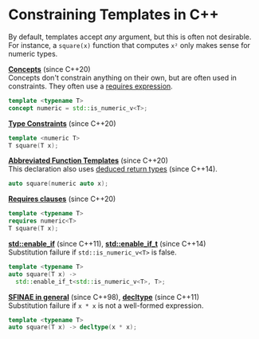 # Constraining Templates in C++

By default, templates accept *any* argument, but this is often not desirable.
For instance, a `square(x)` function that computes `x²` only makes sense for numeric types.

**[Concepts](https://en.cppreference.com/w/cpp/language/constraints#Concepts)** (since C++20)  
Concepts don't constrain anything on their own, but are often used in constraints.
They often use a [requires expression](https://en.cppreference.com/w/cpp/language/constraints#Requires_expressions).
```cpp
template <typename T>
concept numeric = std::is_numeric_v<T>;
```

**[Type Constraints](https://en.cppreference.com/w/cpp/language/constraints#Constraints)** (since C++20)
```cpp
template <numeric T>
T square(T x);
```

**[Abbreviated Function Templates](https://en.cppreference.com/w/cpp/language/function_template#Abbreviated_function_template)** (since C++20)  
This declaration also uses [deduced return types](https://en.cppreference.com/w/cpp/language/auto) (since C++14).
```cpp
auto square(numeric auto x);
```

**[Requires clauses](https://en.cppreference.com/w/cpp/language/constraints#Requires_clauses)** (since C++20)
```cpp
template <typename T>
requires numeric<T>
T square(T x);
```

**[std::enable_if](https://en.cppreference.com/w/cpp/types/enable_if)** (since C++11),
**[std::enable_if_t](https://en.cppreference.com/w/cpp/types/enable_if#Helper_types)** (since C++14)  
Substitution failure if `std::is_numeric_v<T>` is false.
```cpp
template <typename T>
auto square(T x) ->
  std::enable_if_t<std::is_numeric_v<T>, T>;
```

**[SFINAE in general](https://en.cppreference.com/w/cpp/language/sfinae)** (since C++98),
**[decltype](https://en.cppreference.com/w/cpp/language/decltype)** (since C++11)  
Substitution failure if `x * x` is not a well-formed expression.
```cpp
template <typename T>
auto square(T x) -> decltype(x * x);
```